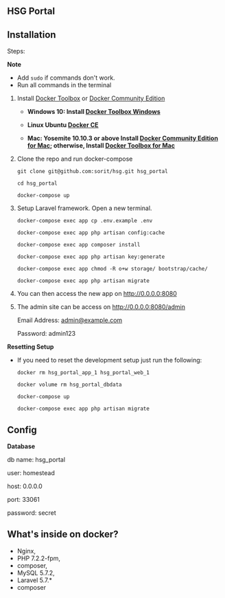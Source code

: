 ## HSG Portal

## Installation
Steps:

**Note**

* Add `sudo` if commands don't work.
* Run all commands in the terminal

1. Install [Docker Toolbox](https://docs.docker.com/toolbox/overview/) or [Docker Community Edition](https://store.docker.com/search?type=edition&offering=community) 

   * **Windows 10: Install [Docker Toolbox Windows](https://docs.docker.com/docker-for-windows/)**
   
   * **Linux Ubuntu [Docker CE](https://docs.docker.com/install/linux/docker-ce/ubuntu/)**

   * **Mac: Yosemite 10.10.3 or above Install [Docker Community Edition for Mac](https://store.docker.com/editions/community/docker-ce-desktop-mac); otherwise, Install [Docker Toolbox for Mac](https://docs.docker.com/docker-for-mac/)**

2. Clone the repo and run docker-compose

    ```git clone git@github.com:sorit/hsg.git hsg_portal```
    
    ```cd hsg_portal```

    ```docker-compose up```

3. Setup Laravel framework. Open a new terminal.

    ```docker-compose exec app cp .env.example .env```
    
    ```docker-compose exec app php artisan config:cache```
    
    ```docker-compose exec app composer install```

    ```docker-compose exec app php artisan key:generate```

    ```docker-compose exec app chmod -R o+w storage/ bootstrap/cache/```
    
    ```docker-compose exec app php artisan migrate```
    
5. You can then access the new app on http://0.0.0.0:8080
6. The admin site can be access on http://0.0.0.0:8080/admin
    
    Email Address: admin@example.com
    
    Password: admin123


**Resetting Setup**

* If you need to reset the development setup just run the following:

    ```docker rm hsg_portal_app_1 hsg_portal_web_1```

    ```docker volume rm hsg_portal_dbdata```
    
    ```docker-compose up```
    
    ```docker-compose exec app php artisan migrate```
    
## Config
**Database**

 db name: hsg_portal 
 
 user: homestead
 
 host: 0.0.0.0
 
 port: 33061
 
 password: secret

## What's inside on docker?
* Nginx,
* PHP 7.2.2-fpm,
* composer,
* MySQL 5.7.2,
* Laravel 5.7.*
* composer


